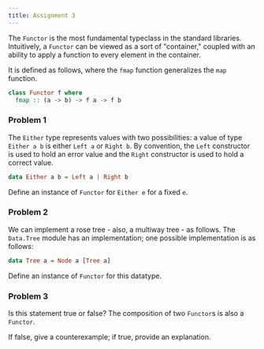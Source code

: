 ```yaml
---
title: Assignment 3
---
```


The `Functor` is the most fundamental typeclass in the standard libraries.  Intuitively, a `Functor` can be viewed as a sort of "container," coupled with an ability to apply a function to every element in the container.

It is defined as follows, where the `fmap` function generalizes the `map` function.

```haskell
class Functor f where
  fmap :: (a -> b) -> f a -> f b
```

### Problem 1

 The `Either` type represents values with two possibilities: a value of type `Either a b` is either `Left a` or `Right b`.  By convention, the `Left` constructor is used to hold an error value and the `Right` constructor is used to hold a correct value.

```haskell
data Either a b = Left a | Right b
```

Define an instance of `Functor` for `Either e` for a fixed `e`.

### Problem 2

We can implement a rose tree - also, a multiway tree - as follows. The `Data.Tree` module has an implementation; one possible implementation is as follows:

```haskell
data Tree a = Node a [Tree a]
```

Define an instance of `Functor` for this datatype.

### Problem 3

Is this statement true or false? The composition of two `Functor`s is also a `Functor`.

If false, give a counterexample; if true, provide an explanation.
